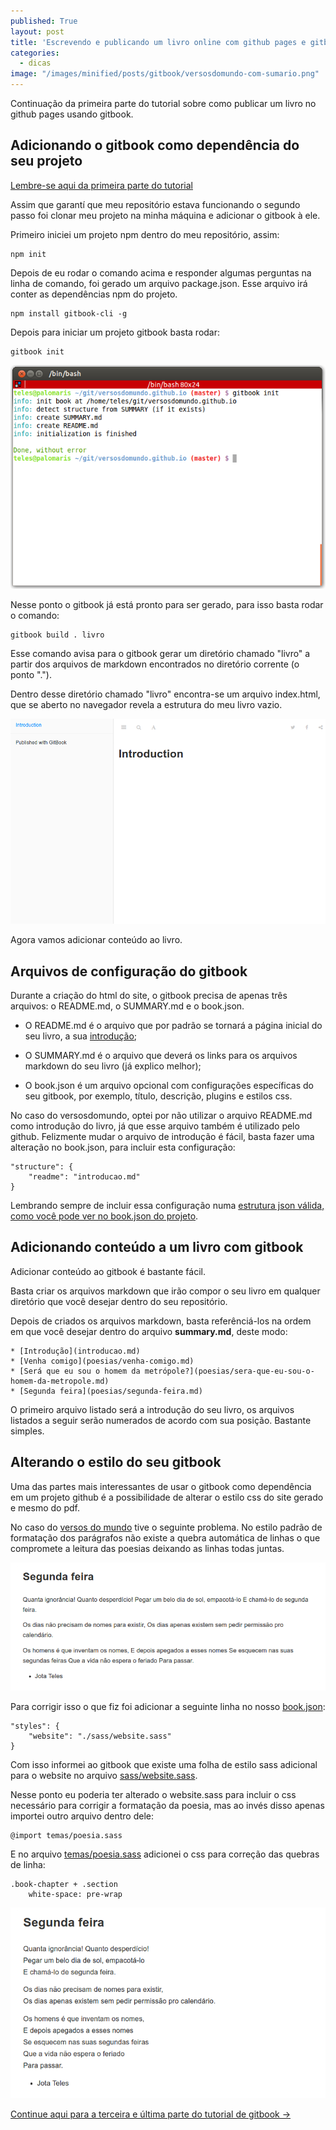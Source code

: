 ```yaml
---
published: True
layout: post
title: 'Escrevendo e publicando um livro online com github pages e gitbook. Parte 2 - Adicionando conteúdo e alterando estilos'
categories: 
  - dicas
image: "/images/minified/posts/gitbook/versosdomundo-com-sumario.png"
---
```


Continuação da primeira parte do tutorial sobre como publicar um livro no github pages usando gitbook.

## Adicionando o gitbook como dependência do seu projeto

[Lembre-se aqui da primeira parte do tutorial](dicas/2016/01/17/escrevendo-e-publicando-um-livro-online-com-github-pages-e-gitbook-parte1.html)

Assim que garantí que meu repositório estava funcionando o segundo passo foi clonar meu projeto na minha máquina e adicionar o gitbook à ele.

Primeiro iniciei um projeto npm dentro do meu repositório, assim:

	npm init

Depois de eu rodar o comando acima e responder algumas perguntas na linha de comando, foi gerado um arquivo package.json. Esse arquivo irá conter as dependências npm do projeto.

	npm install gitbook-cli -g

Depois para iniciar um projeto gitbook basta rodar:

	gitbook init

![Saída do comando gitbook init](/images/minified/posts/gitbook/screenshot-gitbook-1.png)

Nesse ponto o gitbook já está pronto para ser gerado, para isso basta rodar o comando:

	gitbook build . livro

Esse comando avisa para o gitbook gerar um diretório chamado "livro" a partir dos arquivos de markdown encontrados no diretório corrente (o ponto ".").

Dentro desse diretório chamado "livro" encontra-se um arquivo index.html, que se aberto no navegador revela a estrutura do meu livro vazio.

![Introdução básica criada pelo gitbook](/images/minified/posts/gitbook/gitbook-introducao.png)

Agora vamos adicionar conteúdo ao livro.

## Arquivos de configuração do gitbook

Durante a criação do html do site, o gitbook precisa de apenas três arquivos: o README.md, o SUMMARY.md e o book.json.

* O README.md é o arquivo que por padrão se tornará a página inicial do seu livro, a sua [introdução](http://versosdomundo.com.br/livro/index.html);

* O SUMMARY.md é o arquivo que deverá os links para os arquivos markdown do seu livro (já explico melhor);

* O book.json é um arquivo opcional com configurações específicas do seu gitbook, por exemplo, título, descrição, plugins e estilos css.

No caso do versosdomundo, optei por não utilizar o arquivo README.md como introdução do livro, já que esse arquivo também é utilizado pelo github. 
Felizmente mudar o arquivo de introdução é fácil, basta fazer uma alteração no book.json, para incluir esta configuração:

    "structure": {
        "readme": "introducao.md"
    }

Lembrando sempre de incluir essa configuração numa [estrutura json válida, como você pode ver no book.json do projeto](https://github.com/versosdomundo/versosdomundo.github.io/blob/master/book.json).

## Adicionando conteúdo a um livro com gitbook

Adicionar conteúdo ao gitbook é bastante fácil.

Basta criar os arquivos markdown que irão compor o seu livro em qualquer diretório que você desejar dentro do seu repositório.

Depois de criados os arquivos markdown, basta referênciá-los na ordem em que você desejar dentro do arquivo **summary.md**, deste modo:

	* [Introdução](introducao.md)
	* [Venha comigo](poesias/venha-comigo.md)
	* [Será que eu sou o homem da metrópole?](poesias/sera-que-eu-sou-o-homem-da-metropole.md)
	* [Segunda feira](poesias/segunda-feira.md)

O primeiro arquivo listado será a introdução do seu livro, os arquivos listados a seguir serão numerados de acordo com sua posição. Bastante simples.

## Alterando o estilo do seu gitbook

Uma das partes mais interessantes de usar o gitbook como dependência em um projeto github é a possibilidade de alterar o estilo css do site gerado e mesmo do pdf.

No caso do [versos do mundo](http://www.versosdomundo.com.br/livro) tive o seguinte problema. No estilo padrão de formatação dos parágrafos não existe a quebra automática de linhas o que compromete a leitura das poesias deixando as linhas todas juntas.

![Poesia sem quebra de linha](/images/minified/posts/gitbook/poesia-segunda-feira-sem-quebra.png)

Para corrigir isso o que fiz foi adicionar a seguinte linha no nosso [book.json](https://github.com/versosdomundo/versosdomundo.github.io/blob/master/book.json):

    "styles": {
        "website": "./sass/website.sass"
    }

Com isso informei ao gitbook que existe uma folha de estilo sass adicional para o website no arquivo [sass/website.sass](https://github.com/versosdomundo/versosdomundo.github.io/blob/master/sass/website.sass).

Nesse ponto eu poderia ter alterado o website.sass para incluir o css necessário para corrigir a formatação da poesia, mas ao invés disso apenas importei outro arquivo dentro dele:

	@import temas/poesia.sass

E no arquivo [temas/poesia.sass](https://github.com/versosdomundo/versosdomundo.github.io/blob/master/sass/temas/_poesia.sass) adicionei o css para correção das quebras de linha:

	.book-chapter + .section
		white-space: pre-wrap

![Poesia com quebra de linha](/images/minified/posts/gitbook/poesia-segunda-feira-com-quebra.png)

[Continue aqui para a terceira e última parte do tutorial de gitbook ->](/dicas/2016/01/17/escrevendo-e-publicando-um-livro-online-com-github-pages-e-gitbook-parte3.html)
